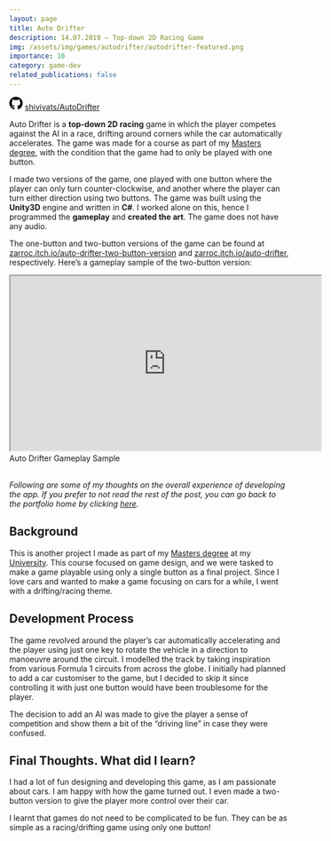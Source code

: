 ```yaml
---
layout: page
title: Auto Drifter
description: 14.07.2019 — Top-down 2D Racing Game
img: /assets/img/games/autodrifter/autodrifter-featured.png
importance: 10
category: game-dev
related_publications: false
---
```


<img src="/assets/icons/github.svg" width="24" height="24"> [shivivats/AutoDrifter](https://github.com/shivivats/AutoDrifter)

Auto Drifter is a **top-down 2D racing** game in which the player competes against the AI in a race, drifting around corners while the car automatically accelerates. The game was made for a course as part of my [Masters degree](https://www.aau.at/en/studien/master-game-studies-and-engineering/), with the condition that the game had to only be played with one button.

I made two versions of the game, one played with one button where the player can only turn counter-clockwise, and another where the player can turn either direction using two buttons. The game was built using the **Unity3D** engine and written in **C#**. I worked alone on this, hence I programmed the **gameplay** and **created the art**. The game does not have any audio.

The one-button and two-button versions of the game can be found at [zarroc.itch.io/auto-drifter-two-button-version](https://zarroc.itch.io/auto-drifter-two-button-version) and [zarroc.itch.io/auto-drifter](https://zarroc.itch.io/auto-drifter), respectively. Here’s a gameplay sample of the two-button version:


<div class="row">
    <div class="col-sm mt-3 mt-md-0 embed-responsive embed-responsive-16by9 center-block">
        <iframe width="560" height="315" src="https://www.youtube.com/embed/5ajv9FNBEp8" title="Auto Drifter Gameplay Sample" allowfullscreen></iframe>
    </div>
</div>
<div class="caption">
    Auto Drifter Gameplay Sample
</div>

<br/>

*Following are some of my thoughts on the overall experience of developing the app. If you prefer to not read the rest of the post, you can go back to the portfolio home by clicking [here](/projects).*


## Background

This is another project I made as part of my [Masters degree](https://www.aau.at/en/studien/master-game-studies-and-engineering/) at my [University](https://www.aau.at/en/). This course focused on game design, and we were tasked to make a game playable using only a single button as a final project. Since I love cars and wanted to make a game focusing on cars for a while, I went with a drifting/racing theme.

## Development Process

The game revolved around the player’s car automatically accelerating and the player using just one key to rotate the vehicle in a direction to manoeuvre around the circuit. I modelled the track by taking inspiration from various Formula 1 circuits from across the globe. I initially had planned to add a car customiser to the game, but I decided to skip it since controlling it with just one button would have been troublesome for the player.

The decision to add an AI was made to give the player a sense of competition and show them a bit of the “driving line” in case they were confused.

## Final Thoughts. What did I learn?

I had a lot of fun designing and developing this game, as I am passionate about cars. I am happy with how the game turned out. I even made a two-button version to give the player more control over their car.

I learnt that games do not need to be complicated to be fun. They can be as simple as a racing/drifting game using only one button!